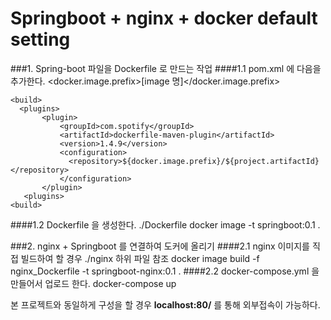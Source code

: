 Springboot + nginx + docker default setting
===========================
###1. Spring-boot 파일을 Dockerfile 로 만드는 작업
####1.1 pom.xml 에 다음을 추가한다.
    <properties>
        <docker.image.prefix>[image 명]</docker.image.prefix>
    <properties>
    
    <build>
      <plugins>
           <plugin>
               <groupId>com.spotify</groupId>
               <artifactId>dockerfile-maven-plugin</artifactId>
               <version>1.4.9</version>
               <configuration>
                 <repository>${docker.image.prefix}/${project.artifactId}</repository>
               </configuration>
           </plugin>
       <plugins>
    <build>

####1.2 Dockerfile 을 생성한다.
    ./Dockerfile
    docker image -t springboot:0.1 .

###2. nginx + Springboot 를 연결하여 도커에 올리기
####2.1 nginx 이미지를 직접 빌드하여 할 경우
    ./nginx 하위 파일 참조
    docker image build -f nginx_Dockerfile -t springboot-nginx:0.1 .
####2.2 docker-compose.yml 을 만들어서 업로드 한다.
    docker-compose up

본 프로젝트와 동일하게 구성을 할 경우 **localhost:80/** 를 통해 외부접속이 가능하다.

